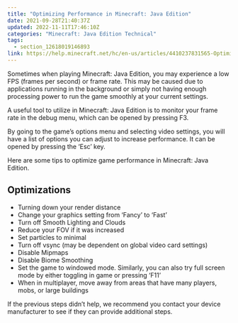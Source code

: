 ```yaml
---
title: "Optimizing Performance in Minecraft: Java Edition"
date: 2021-09-28T21:40:37Z
updated: 2022-11-11T17:46:10Z
categories: "Minecraft: Java Edition Technical"
tags:
  - section_12618019146893
link: https://help.minecraft.net/hc/en-us/articles/4410237831565-Optimizing-Performance-in-Minecraft-Java-Edition
---
```


Sometimes when playing Minecraft: Java Edition, you may experience a low FPS (frames per second) or frame rate. This may be caused due to applications running in the background or simply not having enough processing power to run the game smoothly at your current settings. 

A useful tool to utilize in Minecraft: Java Edition is to monitor your frame rate in the debug menu, which can be opened by pressing F3. 

By going to the game’s options menu and selecting video settings, you will have a list of options you can adjust to increase performance. It can be opened by pressing the ‘Esc’ key. 

Here are some tips to optimize game performance in Minecraft: Java Edition.

## Optimizations

- Turning down your render distance 
- Change your graphics setting from ‘Fancy’ to ‘Fast’ 
- Turn off Smooth Lighting and Clouds 
- Reduce your FOV if it was increased 
- Set particles to minimal 
- Turn off vsync (may be dependent on global video card settings) 
- Disable Mipmaps 
- Disable Biome Smoothing 
- Set the game to windowed mode. Similarly, you can also try full screen mode by either toggling in game or pressing ‘F11’ 
- When in multiplayer, move away from areas that have many players, mobs, or large buildings 

If the previous steps didn’t help, we recommend you contact your device manufacturer to see if they can provide additional steps.
